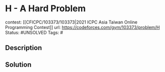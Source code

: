 # H - A Hard Problem

contest: [[CFICPC/103373/103373|2021 ICPC Asia Taiwan Online Programming Contest]]
url: https://codeforces.com/gym/103373/problem/H
Status: #UNSOLVED
Tags: #

## Description

## Solution


